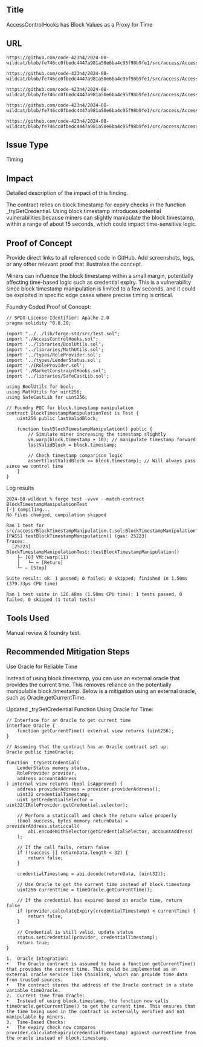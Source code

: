 ## Title
AccessControlHooks has Block Values as a Proxy for Time

## URL
```url
https://github.com/code-423n4/2024-08-wildcat/blob/fe746cc0fbedc4447a981a50e6ba4c95f98b9fe1/src/access/AccessControlHooks.sol#L414

https://github.com/code-423n4/2024-08-wildcat/blob/fe746cc0fbedc4447a981a50e6ba4c95f98b9fe1/src/access/AccessControlHooks.sol#L492

https://github.com/code-423n4/2024-08-wildcat/blob/fe746cc0fbedc4447a981a50e6ba4c95f98b9fe1/src/access/AccessControlHooks.sol#L497

https://github.com/code-423n4/2024-08-wildcat/blob/fe746cc0fbedc4447a981a50e6ba4c95f98b9fe1/src/access/AccessControlHooks.sol#L577

https://github.com/code-423n4/2024-08-wildcat/blob/fe746cc0fbedc4447a981a50e6ba4c95f98b9fe1/src/access/AccessControlHooks.sol#L581
```
## Issue Type
Timing

## Impact
Detailed description of the impact of this finding.

The contract relies on block.timestamp for expiry checks in the function _tryGetCredential. Using block.timestamp introduces potential vulnerabilities because miners can slightly manipulate the block timestamp, within a range of about 15 seconds, which could impact time-sensitive logic.

## Proof of Concept
Provide direct links to all referenced code in GitHub. Add screenshots, logs, or any other relevant proof that illustrates the concept.

Miners can influence the block timestamp within a small margin, potentially affecting time-based logic such as credential expiry. This is a vulnerability since block timestamp manipulation is limited to a few seconds, and it could be exploited in specific edge cases where precise timing is critical.

Foundry Coded Proof of Concept:
```sol
// SPDX-License-Identifier: Apache-2.0
pragma solidity ^0.8.20;

import "../../lib/forge-std/src/Test.sol";
import "./AccessControlHooks.sol";
import '../libraries/BoolUtils.sol';
import '../libraries/MathUtils.sol';
import '../types/RoleProvider.sol';
import '../types/LenderStatus.sol';
import './IRoleProvider.sol';
import './MarketConstraintHooks.sol';
import '../libraries/SafeCastLib.sol';

using BoolUtils for bool;
using MathUtils for uint256;
using SafeCastLib for uint256;

// Foundry POC for block.timestamp manipulation
contract BlockTimestampManipulationTest is Test {
    uint256 public lastValidBlock;

    function testBlockTimestampManipulation() public {
        // Simulate miner increasing the timestamp slightly
        vm.warp(block.timestamp + 10); // manipulate timestamp forward
        lastValidBlock = block.timestamp;
        
        // Check timestamp comparison logic
        assert(lastValidBlock >= block.timestamp); // Will always pass since we control time
    }
}
```
Log results
```sol
2024-08-wildcat % forge test -vvvv --match-contract BlockTimestampManipulationTest
[⠊] Compiling...
No files changed, compilation skipped

Ran 1 test for src/access/BlockTimestampManipulation.t.sol:BlockTimestampManipulationTest
[PASS] testBlockTimestampManipulation() (gas: 25223)
Traces:
  [25223] BlockTimestampManipulationTest::testBlockTimestampManipulation()
    ├─ [0] VM::warp(11)
    │   └─ ← [Return] 
    └─ ← [Stop] 

Suite result: ok. 1 passed; 0 failed; 0 skipped; finished in 1.50ms (379.33µs CPU time)

Ran 1 test suite in 126.48ms (1.50ms CPU time): 1 tests passed, 0 failed, 0 skipped (1 total tests)
```

## Tools Used
Manual review & foundry test.

## Recommended Mitigation Steps
Use Oracle for Reliable Time

Instead of using block.timestamp, you can use an external oracle that provides the current time. This removes reliance on the potentially manipulable block.timestamp. Below is a mitigation using an external oracle, such as Oracle.getCurrentTime.

Updated _tryGetCredential Function Using Oracle for Time:
```sol
// Interface for an Oracle to get current time
interface Oracle {
    function getCurrentTime() external view returns (uint256);
}

// Assuming that the contract has an Oracle contract set up:
Oracle public timeOracle;

function _tryGetCredential(
    LenderStatus memory status,
    RoleProvider provider,
    address accountAddress
) internal view returns (bool isApproved) {
    address providerAddress = provider.providerAddress();
    uint32 credentialTimestamp;
    uint getCredentialSelector = uint32(IRoleProvider.getCredential.selector);

    // Perform a staticcall and check the return value properly
    (bool success, bytes memory returnData) = providerAddress.staticcall(
        abi.encodeWithSelector(getCredentialSelector, accountAddress)
    );
    
    // If the call fails, return false
    if (!success || returnData.length < 32) {
        return false;
    }

    credentialTimestamp = abi.decode(returnData, (uint32));

    // Use Oracle to get the current time instead of block.timestamp
    uint256 currentTime = timeOracle.getCurrentTime();

    // If the credential has expired based on oracle time, return false
    if (provider.calculateExpiry(credentialTimestamp) < currentTime) {
        return false;
    }

    // Credential is still valid, update status
    status.setCredential(provider, credentialTimestamp);
    return true;
}
```
	1.	Oracle Integration:
	•	The Oracle contract is assumed to have a function getCurrentTime() that provides the current time. This could be implemented as an external oracle service like Chainlink, which can provide time data from trusted sources.
	•	The contract stores the address of the Oracle contract in a state variable timeOracle.
	2.	Current Time from Oracle:
	•	Instead of using block.timestamp, the function now calls timeOracle.getCurrentTime() to get the current time. This ensures that the time being used in the contract is externally verified and not manipulable by miners.
	3.	Time-Based Checks:
	•	The expiry check now compares provider.calculateExpiry(credentialTimestamp) against currentTime from the oracle instead of block.timestamp.

